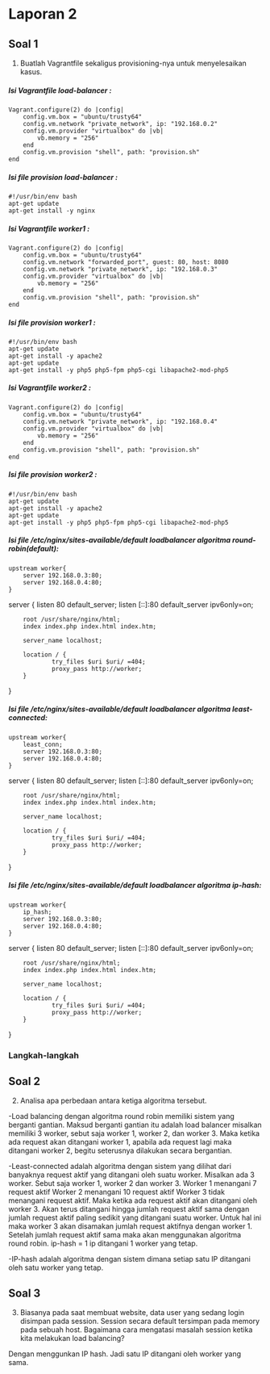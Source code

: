 # Laporan 2

## Soal 1

1. Buatlah Vagrantfile sekaligus provisioning-nya untuk menyelesaikan kasus.

##### Isi Vagrantfile load-balancer :
    Vagrant.configure(2) do |config|
        config.vm.box = "ubuntu/trusty64"
        config.vm.network "private_network", ip: "192.168.0.2"
        config.vm.provider "virtualbox" do |vb|
            vb.memory = "256"
        end
        config.vm.provision "shell", path: "provision.sh"
    end

##### Isi file provision load-balancer :
    #!/usr/bin/env bash
    apt-get update
    apt-get install -y nginx

##### Isi Vagrantfile worker1 :
    Vagrant.configure(2) do |config|
        config.vm.box = "ubuntu/trusty64"
        config.vm.network "forwarded_port", guest: 80, host: 8080
        config.vm.network "private_network", ip: "192.168.0.3"
        config.vm.provider "virtualbox" do |vb|
            vb.memory = "256"
        end
        config.vm.provision "shell", path: "provision.sh"
    end

##### Isi file provision worker1 :
    #!/usr/bin/env bash
    apt-get update
    apt-get install -y apache2
    apt-get update
    apt-get install -y php5 php5-fpm php5-cgi libapache2-mod-php5

##### Isi Vagrantfile worker2 :
    Vagrant.configure(2) do |config|
        config.vm.box = "ubuntu/trusty64"
        config.vm.network "private_network", ip: "192.168.0.4"
        config.vm.provider "virtualbox" do |vb|
            vb.memory = "256"
        end
        config.vm.provision "shell", path: "provision.sh"
    end

##### Isi file provision worker2 :
    #!/usr/bin/env bash
    apt-get update
    apt-get install -y apache2
    apt-get update
    apt-get install -y php5 php5-fpm php5-cgi libapache2-mod-php5

##### Isi file /etc/nginx/sites-available/default loadbalancer algoritma round-robin(default):
    upstream worker{
        server 192.168.0.3:80;
        server 192.168.0.4:80;
    }

server {
        listen 80 default_server;
        listen [::]:80 default_server ipv6only=on;

        root /usr/share/nginx/html;
        index index.php index.html index.htm;

        server_name localhost;

        location / {
                try_files $uri $uri/ =404;
                proxy_pass http://worker;
        }
}

##### Isi file /etc/nginx/sites-available/default loadbalancer algoritma least-connected:
    upstream worker{
        least_conn;
        server 192.168.0.3:80;
        server 192.168.0.4:80;
    }

server {
        listen 80 default_server;
        listen [::]:80 default_server ipv6only=on;

        root /usr/share/nginx/html;
        index index.php index.html index.htm;

        server_name localhost;

        location / {
                try_files $uri $uri/ =404;
                proxy_pass http://worker;
        }
}

##### Isi file /etc/nginx/sites-available/default loadbalancer algoritma ip-hash:
    upstream worker{
        ip_hash;
        server 192.168.0.3:80;
        server 192.168.0.4:80;
    }

server {
        listen 80 default_server;
        listen [::]:80 default_server ipv6only=on;

        root /usr/share/nginx/html;
        index index.php index.html index.htm;

        server_name localhost;

        location / {
                try_files $uri $uri/ =404;
                proxy_pass http://worker;
        }
}

### Langkah-langkah


## Soal 2

2. Analisa apa perbedaan antara ketiga algoritma tersebut.

-Load balancing dengan algoritma round robin memiliki sistem yang berganti gantian. Maksud berganti gantian itu adalah load balancer misalkan memiliki 3 worker, sebut saja worker 1, worker 2, dan worker 3. Maka ketika ada request akan ditangani worker 1, apabila ada request lagi maka ditangani worker 2, begitu seterusnya dilakukan secara bergantian.

-Least-connected adalah algoritma dengan sistem yang dilihat dari banyaknya request aktif yang ditangani oleh suatu worker. Misalkan ada 3 worker. Sebut saja worker 1, worker 2 dan worker 3.
    Worker 1 menangani 7 request aktif
    Worker 2 menangani 10 request aktif
    Worker 3 tidak menangani request aktif.
Maka ketika ada request aktif akan ditangani oleh worker 3.  Akan terus ditangani hingga jumlah request aktif sama dengan jumlah request aktif paling sedikit yang ditangani suatu worker. Untuk hal ini maka worker 3 akan disamakan jumlah request aktifnya dengan worker 1. Setelah jumlah request aktif sama maka akan menggunakan algoritma round robin.
ip-hash = 1 ip ditangani 1 worker yang tetap.

-IP-hash adalah algoritma dengan sistem dimana setiap satu IP ditangani oleh satu worker yang tetap.


## Soal 3

3. Biasanya pada saat membuat website, data user yang sedang login disimpan pada session. Session secara default tersimpan pada memory pada sebuah host. Bagaimana cara mengatasi masalah session ketika kita melakukan load balancing?

Dengan menggunkan IP hash. Jadi satu IP ditangani oleh worker yang sama.
